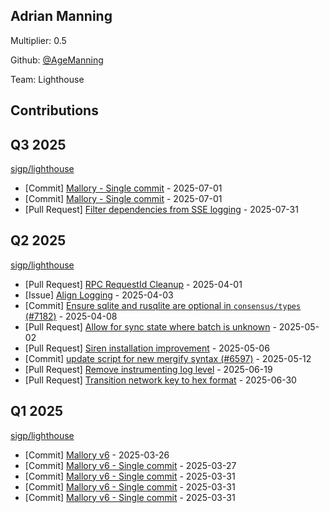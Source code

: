 
## Adrian Manning
Multiplier: 0.5

Github: [@AgeManning](https://github.com/AgeManning)

Team: Lighthouse

## Contributions

## Q3 2025


[sigp/lighthouse](https://github.com/sigp/lighthouse)
* [Commit] [Mallory - Single commit](https://github.com/sigp/lighthouse/commit/8c74f4c9c90a1ffaef22fd6876e824068f005815) - 2025-07-01
* [Commit] [Mallory - Single commit](https://github.com/sigp/lighthouse/commit/9e23b14621d65136ecea2b50a0ceafb70372308a) - 2025-07-01
* [Pull Request] [Filter dependencies from SSE logging](https://github.com/sigp/lighthouse/pull/7819) - 2025-07-31
## Q2 2025


[sigp/lighthouse](https://github.com/sigp/lighthouse)
* [Pull Request] [RPC RequestId Cleanup](https://github.com/sigp/lighthouse/pull/7238) - 2025-04-01
* [Issue] [Align Logging](https://github.com/sigp/lighthouse/issues/7249) - 2025-04-03
* [Commit] [Ensure sqlite and rusqlite are optional in `consensus/types` (#7182)](https://github.com/sigp/lighthouse/commit/9dce729cb6a0a1219c06aa3e4328d0b387deea44) - 2025-04-08
* [Pull Request] [Allow for sync state where batch is unknown](https://github.com/sigp/lighthouse/pull/7391) - 2025-05-02
* [Pull Request] [Siren installation improvement](https://github.com/sigp/lighthouse/pull/7404) - 2025-05-06
* [Commit] [update script for new mergify syntax (#6597)](https://github.com/sigp/lighthouse/commit/dc73791f35dff0484a35ddedba4b58c6ca34c3c9) - 2025-05-12
* [Pull Request] [Remove instrumenting log level](https://github.com/sigp/lighthouse/pull/7620) - 2025-06-19
* [Pull Request] [Transition network key to hex format](https://github.com/sigp/lighthouse/pull/7665) - 2025-06-30
## Q1 2025

[sigp/lighthouse](https://github.com/sigp/lighthouse)
* [Commit] [Mallory v6](https://github.com/sigp/lighthouse/commit/4d5428579d539ce8b56726b6fe7addb58ab784a2) - 2025-03-26
* [Commit] [Mallory v6 - Single commit](https://github.com/sigp/lighthouse/commit/93761b3abd0803f2969470c69690ba2820a5db29) - 2025-03-27
* [Commit] [Mallory v6 - Single commit](https://github.com/sigp/lighthouse/commit/b3b1924f7d22c36c5bf5b5cc655364c83b4f7793) - 2025-03-31
* [Commit] [Mallory v6 - Single commit](https://github.com/sigp/lighthouse/commit/fea96d94310abe50d3d99c10a8a5f2b4449edc93) - 2025-03-31
* [Commit] [Mallory v6 - Single commit](https://github.com/sigp/lighthouse/commit/951673567aa856fcffb9666737c566b300570869) - 2025-03-31
